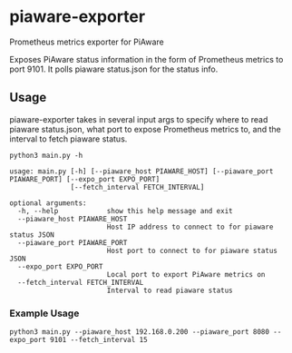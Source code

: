 # piaware-exporter
Prometheus metrics exporter for PiAware

Exposes PiAware status information in the form of Prometheus metrics to port 9101. It polls piaware status.json for the status info.

## Usage
piaware-exporter takes in several input args to specify where to read piaware status.json, what port to expose Prometheus metrics to, and the interval to fetch piaware status.

```
python3 main.py -h

usage: main.py [-h] [--piaware_host PIAWARE_HOST] [--piaware_port PIAWARE_PORT] [--expo_port EXPO_PORT]
               [--fetch_interval FETCH_INTERVAL]

optional arguments:
  -h, --help            show this help message and exit
  --piaware_host PIAWARE_HOST
                        Host IP address to connect to for piaware status JSON
  --piaware_port PIAWARE_PORT
                        Host port to connect to for piaware status JSON
  --expo_port EXPO_PORT
                        Local port to export PiAware metrics on
  --fetch_interval FETCH_INTERVAL
                        Interval to read piaware status
```

### Example Usage
```
python3 main.py --piaware_host 192.168.0.200 --piaware_port 8080 --expo_port 9101 --fetch_interval 15
```
